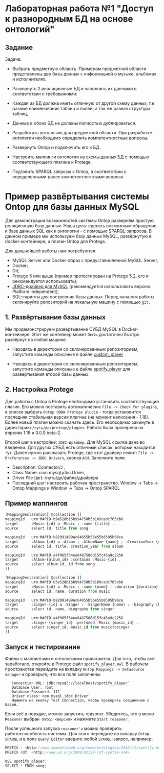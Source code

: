 
# Лабораторная работа №1 "Доступ к разнородным БД на основе онтологий"
## Задание
Задача:

- Выбрать предметную область. Примером предметной области представлены две базы данных  с информацией о музыке, альбомах и исполнителях.

- Развернуть 2 реалиционные БД и наполнить их данными в соответствии с требованиями:

- Каждая из БД должна иметь отличную от другой схему данных, т.е. разные наименования таблиц и полей, а так же разная структура таблиц,
- Данные в обоих БД не должны полностью дублироваться.
- Разработать онтологию для предметной области. При разработке онтологии необходимо определить компетентностные вопросы.

- Развернуть Ontop и подключить его к БД.

- Настроить маппинги онтологии на схемы данных БД с помощью соответствующего плагина к Protege.
- Подговить SPARQL запросы к Ontop, в соответствии с определенными ранее компетентностными вопроса

# Пример развёртывания системы Ontop для базы данных MySQL
Для демонстрации возможностей системы Ontop развернём простую реляционную базу данных. Наша цель: сделать возможным обращение к базе данных SQL как к онтологии - с помощью SPARQL-запросов. В данном примере мы используем базу данных MySQL, развёрнутую в docker-контейнере, и плагин Ontop для Protege.

Для дальнейшей работы нам потребуются:

- MySQL Server или Docker-образ с предуставноленной MySQL Server;
- Docker;
- Git;
- Protege 5 или выше (пример протестирован на Protege 5.2, его и рекомендуется использовать);
- [JDBC-драйвер для MySQL](https://dev.mysql.com/downloads/connector/j/) (рекомендуется использовать версию Platform Independent);
- SQL-скрипты для построения базы данных.
Перед началом работы склонируйте репозиторий на локальную машину с помощью `git.`

## 1. Развёртывание базы данных
Мы продемонстрируем развёртывание СУБД MySQL в Docker-контейнере. Этот же контейнер может быть достаточно быстро развёрнут на любой машине. 
- Находясь в директории со склонированным репозиторием, запустите команды описаные в файле [custom_player](https://github.com/akparaliev/courseIntegration/tree/master/custom_player/README.md)

- Находясь в директории со склонированным репозиторием, запустите команды описаные в файле [spotify_player](https://github.com/akparaliev/courseIntegration/tree/master/spotify_player/README.md) для развертывания второй базы данных

## 2. Настройка Protege
Для работы с Ontop в Protege необходимо установить соответствующий плагин. Его можно поставить автоматически: `File -> Check for plugins`, в списке выбрать `Ontop ODBA Protege plugin` - тогда установится последняя стабильная версия плагина (на момент написания - 1.18). Более новый плагин можно скачать здесь. Его необходимо закинуть в директорию `/путь/до/protege/plugins`. Работа была проверена на версиях 1.18 и 3.0.0 beta-2.

Второй шаг в настройке: `JDBC-драйвер`. Для MySQL ссылка дана во введении. Для других СУБД есть отличный список, который находится тут. Далее нужно рассказать Protege, где этот драйвер лежит: `File -> Preferences -> JDBC Drivers`, кнопка `Add`. Заполните поля:

- Description: Connector/J ,
- Class Name: com.mysql.jdbc.Driver,
- Driver File (jar): /путь/до/файла/драйвера
- Последний шаг: настроить рабочее пространство. Window -> Tabs -> Ontop Mappings и Window -> Tabs -> Ontop SPARQL
## Пример маппингов 
```javascript
[MappingDeclaration] @collection [[
mappingId	urn:MAPID-b9a528b16b994750b5b109cedc765cb8
target		:Music-{id} a :Music ; :name {title} . 
source		select id, title from song

mappingId	urn:MAPID-b82991499ac64055b56e55b8505b96ce
target		:Album-{id} a :Album ; :AlbumName {name} ; :CreationYear {creation_year} . 
source		select id, title, creation_year from album

mappingId	urn:MAPID-a4f965f34ea6487586d15fc45a9c2258
target		:Album-{album_id} :contains :Music-{id} . 
source		select album_id, id from song
]]

[MappingDeclaration] @collection [[
mappingId	urn:MAPID-b5e528b16b994750b5b109cedc765cb8
target		:Music-{id} a :Music ; :name {name} ; :duration {duration} . 
source		select id, name, duration from music

mappingId	urn:MAPID-b82991499ac64055b56e55b8505b96ce
target		:Singer-{id} a :Singer ; :SingerName {name} ; :biography {biography} . 
source		select id, name, biography from singer

mappingId	urn:MAPID-a4f965f34ea6487586d15fc45a9c2258
target		:Singer-{singer_id} :perfomed :Music-{music_id} . 
source		select singer_id, music_id from musictosinger
]]

```



## Запуск и тестирование
Файлы с маппингами и онтологиями прилагаются. Для того, чтобы всё заработало, откройте в Protege файл `spotify_player.owl`. В рабочем пространстве перейдите на вкладку `Ontop Mappings -> Datasource manager` и проверьте, что все поля заполнены:
```
   Connection URL: jdbc:mysql://localhost/spotify_player`
   Database User: root`
   Database Password: 111`
   Driver class: com.mysql.jdbc.Driver`
   Нажмите на кнопку Test Connection, чтобы проверить соединение с базой.`
```
Если всё в порядке, можно запустить reasoner. Убедитесь, что в меню `Reasoner` выбран` Ontop <версия>` и нажмите `Start reasoner`.

После успешного запуска `reasoner'а` можно проверить работоспособность системы. Для этого перейдите на вкладку `Ontop SPARQL` и в поле `Query Editor` введите любой `SPARQL`-запрос, например:

```javascript
PREFIX : <http://www.semanticweb.org/tema/ontologies/2018/11/spotify-ontology#>
PREFIX rdf: <http://www.w3.org/1999/02/22-rdf-syntax-ns#>

USE spotify_player;
SELECT * FROM song;
```



